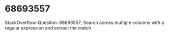 # 68693557
StackOverflow-Question: 68693557; Search across multiple columns with a regular expression and extract the match
